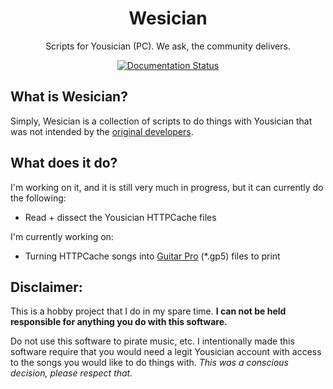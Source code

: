 <h1 align="center">Wesician</h1>
<p align="center">Scripts for Yousician (PC).  We ask, the community delivers.</p>
<p align="center"> <!-- badges -->
  <a href='https://wesician.readthedocs.io/en/latest/?badge=latest'>
    <img src='https://readthedocs.org/projects/wesician/badge/?version=latest' alt='Documentation Status' />
</a>
</p>
<h2>What is Wesician?</h2>
<p>Simply, Wesician is a collection of scripts to do things with Yousician that was not intended by the <a href="https://yousician.com/">original developers</a>.
<h2>What does it do?</h2>
<p>I'm working on it, and it is still very much in progress, but it can currently do the following:</p>
<ul>
  <li>Read + dissect the Yousician HTTPCache files</li>
</ul>
<p>I'm currently working on:</p>
<ul>
  <li>Turning HTTPCache songs into <a href="https://guitar-pro.com/">Guitar Pro</a> (*.gp5) files to print</li>
</ul>
<h2>Disclaimer:</h2>
<p>This is a hobby project that I do in my spare time.  <b>I can not be held responsible for anything you do with this software.</b></p>
<p>Do not use this software to pirate music, etc.  I intentionally made this software require that you would need a legit Yousician account with access to the songs you would like to do things with.  <i>This was a conscious decision, please respect that.</i></p>
